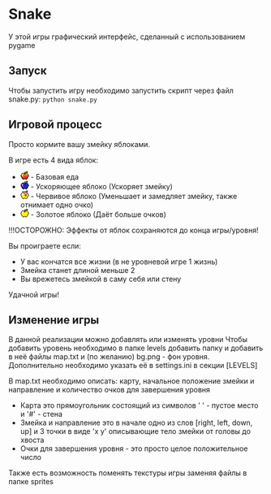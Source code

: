 # Snake
У этой игры графический интерфейс, сделанный с использованием pygame

## Запуск
Чтобы запустить игру необходимо запустить скрипт через файл snake.py: `python snake.py`

## Игровой процесс
Просто кормите вашу змейку яблоками.

В игре есть 4 вида яблок:
* ![Обычное яблоко](https://github.com/DmitriuSsS/Snake/raw/dev/sprites/basic_apple.png) - Базовая еда
* ![Ускоряющее яблоко](https://github.com/DmitriuSsS/Snake/raw/dev/sprites/high_speed_apple.png) - Ускоряющее яблоко (Ускоряет змейку)
* ![Червивое яблоко](https://github.com/DmitriuSsS/Snake/raw/dev/sprites/wormy_apple.png) - Червивое яблоко (Уменьшает и замедляет змейку, также отнимает одно очко)
* ![Золотое яблоко](https://github.com/DmitriuSsS/Snake/raw/dev/sprites/gold_apple.png) - Золотое яблоко (Даёт больше очков)

!!!ОСТОРОЖНО: Эффекты от яблок сохраняются до конца игры/уровня!

Вы проиграете если:
* У вас кончатся все жизни (в не уровневой игре 1 жизнь)
* Змейка станет длиной меньше 2
* Вы врежетесь змейкой в саму себя или стену

Удачной игры!

## Изменение игры
В данной реализации можно добавлять или изменять уровни
  Чтобы добавить уровень необходимо в папке levels добавить папку и добавить в неё файлы map.txt и (по желанию) bg.png - фон уровня.
  Дополнительно необходимо указать её в settings.ini в секции [LEVELS]
  

В map.txt необходимо описать: карту, начальное положение змейки и направление и количество очков для завершения уровня
* Карта это прямоугольник состоящий из символов ' ' - пустое место и '#' - стена
* Змейка и направление это в начале одно из слов [right, left, down, up] и 3 точки в виде 'x y' описывающие тело змейки от головы до хвоста
* Очки для завершения уровня - это просто целое положительное число

Также есть возможность поменять текстуры игры заменяя файлы в папке sprites
